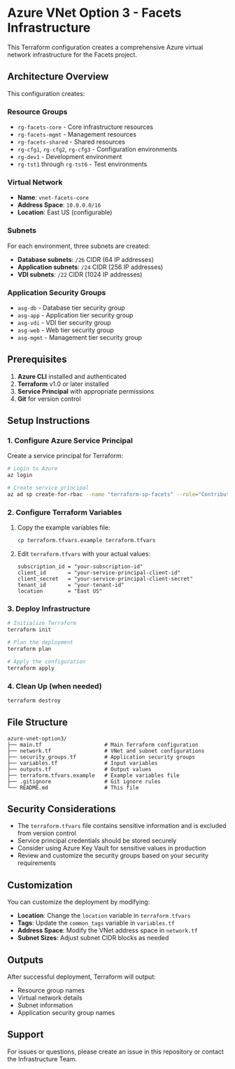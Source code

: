 # Azure VNet Option 3 - Facets Infrastructure

This Terraform configuration creates a comprehensive Azure virtual network infrastructure for the Facets project.

## Architecture Overview

This configuration creates:

### Resource Groups
- `rg-facets-core` - Core infrastructure resources
- `rg-facets-mgmt` - Management resources
- `rg-facets-shared` - Shared resources
- `rg-cfg1`, `rg-cfg2`, `rg-cfg3` - Configuration environments
- `rg-dev1` - Development environment
- `rg-tst1` through `rg-tst6` - Test environments

### Virtual Network
- **Name**: `vnet-facets-core`
- **Address Space**: `10.0.0.0/16`
- **Location**: East US (configurable)

### Subnets
For each environment, three subnets are created:
- **Database subnets**: `/26` CIDR (64 IP addresses)
- **Application subnets**: `/24` CIDR (256 IP addresses) 
- **VDI subnets**: `/22` CIDR (1024 IP addresses)

### Application Security Groups
- `asg-db` - Database tier security group
- `asg-app` - Application tier security group
- `asg-vdi` - VDI tier security group
- `asg-web` - Web tier security group
- `asg-mgmt` - Management tier security group

## Prerequisites

1. **Azure CLI** installed and authenticated
2. **Terraform** v1.0 or later installed
3. **Service Principal** with appropriate permissions
4. **Git** for version control

## Setup Instructions

### 1. Configure Azure Service Principal

Create a service principal for Terraform:

```bash
# Login to Azure
az login

# Create service principal
az ad sp create-for-rbac --name "terraform-sp-facets" --role="Contributor" --scopes="/subscriptions/YOUR_SUBSCRIPTION_ID"
```

### 2. Configure Terraform Variables

1. Copy the example variables file:
   ```bash
   cp terraform.tfvars.example terraform.tfvars
   ```

2. Edit `terraform.tfvars` with your actual values:
   ```hcl
   subscription_id = "your-subscription-id"
   client_id       = "your-service-principal-client-id"
   client_secret   = "your-service-principal-client-secret"
   tenant_id       = "your-tenant-id"
   location        = "East US"
   ```

### 3. Deploy Infrastructure

```bash
# Initialize Terraform
terraform init

# Plan the deployment
terraform plan

# Apply the configuration
terraform apply
```

### 4. Clean Up (when needed)

```bash
terraform destroy
```

## File Structure

```
azure-vnet-option3/
├── main.tf                    # Main Terraform configuration
├── network.tf                 # VNet and subnet configurations
├── security_groups.tf         # Application security groups
├── variables.tf               # Input variables
├── outputs.tf                 # Output values
├── terraform.tfvars.example   # Example variables file
├── .gitignore                 # Git ignore rules
└── README.md                  # This file
```

## Security Considerations

- The `terraform.tfvars` file contains sensitive information and is excluded from version control
- Service principal credentials should be stored securely
- Consider using Azure Key Vault for sensitive values in production
- Review and customize the security groups based on your security requirements

## Customization

You can customize the deployment by modifying:

- **Location**: Change the `location` variable in `terraform.tfvars`
- **Tags**: Update the `common_tags` variable in `variables.tf`
- **Address Space**: Modify the VNet address space in `network.tf`
- **Subnet Sizes**: Adjust subnet CIDR blocks as needed

## Outputs

After successful deployment, Terraform will output:

- Resource group names
- Virtual network details
- Subnet information
- Application security group names

## Support

For issues or questions, please create an issue in this repository or contact the Infrastructure Team.
